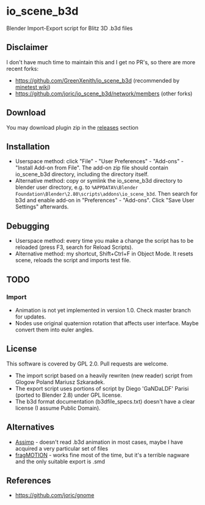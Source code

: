 # io_scene_b3d

Blender Import-Export script for Blitz 3D .b3d files

## Disclaimer

I don't have much time to maintain this and I get no PR's, so there are more recent forks:

* https://github.com/GreenXenith/io_scene_b3d (recommended by [minetest wiki](https://wiki.minetest.net/Using_Blender#Exporting_B3D))
* https://github.com/joric/io_scene_b3d/network/members (other forks)

## Download

You may download plugin zip in the [releases](https://github.com/joric/io_scene_b3d/releases) section

## Installation

* Userspace method: click "File" - "User Preferences" - "Add-ons" - "Install Add-on from File".
The add-on zip file should contain io_scene_b3d directory, including the directory itself.
* Alternative method: copy or symlink the io_scene_b3d directory to blender user directory, e.g. to
`%APPDATA%\Blender Foundation\Blender\2.80\scripts\addons\io_scene_b3d`. Then search for b3d and enable add-on in "Preferences" - "Add-ons". Click "Save User Settings" afterwards.

## Debugging

* Userspace method: every time you make a change the script has to be reloaded (press F3, search for Reload Scripts).
* Alternative method: my shortcut, Shift+Ctrl+F in Object Mode. It resets scene, reloads the script and imports test file.

## TODO

### Import

* Animation is not yet implemented in version 1.0. Check master branch for updates.
* Nodes use original quaternion rotation that affects user interface.
Maybe convert them into euler angles.

## License

This software is covered by GPL 2.0. Pull requests are welcome.

* The import script based on a heavily rewriten (new reader) script from Glogow Poland Mariusz Szkaradek.
* The export script uses portions of script by Diego 'GaNDaLDF' Parisi (ported to Blender 2.8) under GPL license.
* The b3d format documentation (b3dfile_specs.txt) doesn't have a clear license (I assume Public Domain).

## Alternatives

* [Assimp](http://assimp.sourceforge.net/) - doesn't read .b3d animation in most cases, maybe I have acquired a very particular set of files
* [fragMOTION](http://www.fragmosoft.com/) - works fine most of the time, but it's a terrible nagware and the only suitable export is .smd

## References

* https://github.com/joric/gnome

